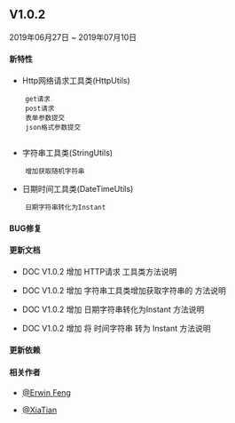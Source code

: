 ## V1.0.2

2019年06月27日 ~ 2019年07月10日

#### 新特性

- Http网络请求工具类(HttpUtils)

```
    get请求
    post请求
    表单参数提交
    json格式参数提交
    
```

- 字符串工具类(StringUtils)

```
    增加获取随机字符串
```

- 日期时间工具类(DateTimeUtils)

```
    日期字符串转化为Instant
```

#### BUG修复

#### 更新文档

- DOC V1.0.2 增加 HTTP请求 工具类方法说明

- DOC V1.0.2 增加 字符串工具类增加获取字符串的 方法说明

- DOC V1.0.2 增加 日期字符串转化为Instant 方法说明

- DOC V1.0.2 增加 将 时间字符串 转为 Instant 方法说明

#### 更新依赖



#### 相关作者

- [@Erwin Feng](https://github.com/fengwenyi)

- [@XiaTian](https://github.com/XiaTian175)